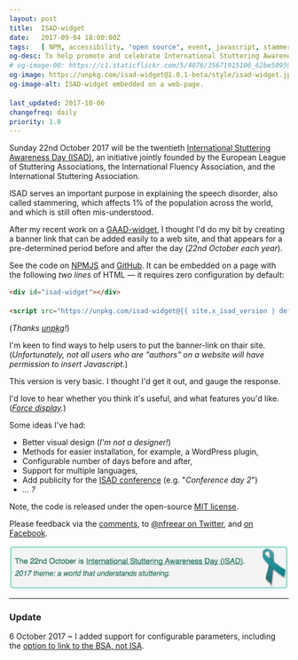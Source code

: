 ```yaml
---
layout: post
title:  ISAD-widget
date:   2017-09-04 18:00:00Z
tags:   [ NPM, accessibility, "open source", event, javascript, stammer ]
og-desc: To help promote and celebrate International Stuttering Awareness Day (ISAD), I’ve come up with an Javascripted banner-link.
# og-image-00: https://c1.staticflickr.com/5/4076/35671915106_62be509598_z.jpg
og-image: https://unpkg.com/isad-widget@1.0.1-beta/style/isad-widget.jpg
og-image-alt: ISAD-widget embedded on a web-page.

last_updated: 2017-10-06
changefreq: daily
priority: 1.0
---
```



Sunday 22nd October 2017 will be the twentieth [International Stuttering Awareness Day (ISAD)][isad],
an initiative jointly founded by the European League of Stuttering Associations,
the International Fluency Association, and the International Stuttering Association.

ISAD serves an important purpose in explaining the speech disorder,
also called stammering, which affects 1% of the population across the world,
and which is still often mis-understood.

After my recent work on a [GAAD-widget][], I thought I'd do my bit by creating
a banner link that can be added easily to a web site, and that appears for
a pre-determined period before and after the day (_22nd October each year_).

See the code on [NPMJS][] and [GitHub][].
It can be embedded on a page with the following _two lines_ of HTML
— it requires zero configuration by default:

```html
<div id="isad-widget"></div>

<script src="https://unpkg.com/isad-widget@{{ site.x_isad_version | default: '^1' }}#._.js"></script>
```

(_Thanks [unpkg][]!_)

I'm keen to find ways to help users to put the banner-link on thair site.
(_Unfortunately, not all users who are "authors" on a website will have permission to insert Javascript._)

This version is very basic. I thought I'd get it out, and gauge the response.

I'd love to hear whether you think it's useful, and what features you'd like.
(_[Force display][force]._)

Some ideas I've had:

* Better visual design (_I'm not a designer!_)
* Methods for easier installation, for example, a WordPress plugin,
* Configurable number of days before and after,
* Support for multiple languages,
* Add publicity for the [ISAD conference][isad-conf] (e.g. "_Conference day 2_")
* _... ?_

Note, the code is released under the open-source [MIT license][mit].

Please feedback via the [comments](#comments), to [@nfreear on Twitter][], and [on Facebook][].

[![The widget - link to ISAD][widget-img]][isad]

---

### Update

6 October 2017 ~ I added support for configurable parameters,
including the [option to link to the BSA, not ISA][usage].


[@nfreear on Twitter]: https://twitter.com/nfreear
[on Facebook]: https://facebook.com/nickfreear
[force]: ?isad-widget=force

[isad]: http://isastutter.org/what-we-do/isad?utm_source=github&utm_campaign=isad-widget
[isad-conf]: http://isad.isastutter.org/isad/
[wiki-isad]: https://en.wikipedia.org/wiki/International_Stuttering_Awareness_Day
[gaad-widget]: /2017/05/14/gaad-widget.html "Global accessibility awareness day ~ 'gaad-widget'"
[npmjs]: https://npmjs.com/package/isad-widget
[github]: https://github.com/nfreear/isad-widget
[usage]: https://github.com/nfreear/isad-widget#usage
[unpkg]: https://unpkg.com "unpkg is a fast content delivery network for everything on npm."
[mit]: https://nfreear.mit-license.org/2017#!-isad-widget "MIT License (code)"
[widget-img]: https://raw.githubusercontent.com/nfreear/isad-widget/1.0.1-beta/style/isad-widget.jpg
[widget-img-00]: https://unpkg.com/isad-widget@1.0.1-beta/style/isad-widget.jpg

[End]: //.
